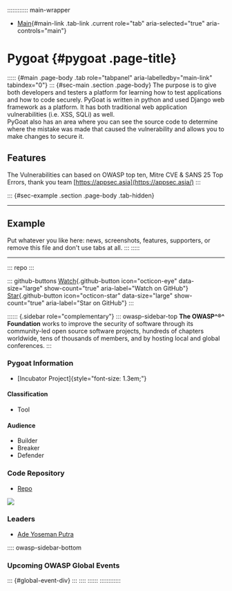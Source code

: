 :::::::::::: main-wrapper
- [Main](#div-main){#main-link .tab-link .current role="tab"
  aria-selected="true" aria-controls="main"}

# Pygoat {#pygoat .page-title}

::::: {#main .page-body .tab role="tabpanel" aria-labelledby="main-link" tabindex="0"}
::: {#sec-main .section .page-body}
The purpose is to give both developers and testers a platform for
learning how to test applications and how to code securely. PyGoat is
written in python and used Django web framework as a platform. It has
both traditional web application vulnerabilities (i.e. XSS, SQLi) as
well.\
PyGoat also has an area where you can see the source code to determine
where the mistake was made that caused the vulnerability and allows you
to make changes to secure it.

## Features

The Vulnerabilities can based on OWASP top ten, Mitre CVE & SANS 25 Top
Errors, thank you team [https://appsec.asia](https://appsec.asia/)
:::

::: {#sec-example .section .page-body .tab-hidden}

------------------------------------------------------------------------

## Example

Put whatever you like here: news, screenshots, features, supporters, or
remove this file and don't use tabs at all.
:::
:::::

------------------------------------------------------------------------

::: repo
:::

::: github-buttons
[Watch](https://github.com/owasp/www-project-pygoat/subscription){.github-button
icon="octicon-eye" data-size="large" show-count="true"
aria-label="Watch on GitHub"}
[Star](https://github.com/owasp/www-project-pygoat){.github-button
icon="octicon-star" data-size="large" show-count="true"
aria-label="Star on GitHub"}
:::

:::::: {.sidebar role="complementary"}
::: owasp-sidebar-top
**The OWASP^®^ Foundation** works to improve the security of software
through its community-led open source software projects, hundreds of
chapters worldwide, tens of thousands of members, and by hosting local
and global conferences.
:::

### Pygoat Information

-  [Incubator Project]{style="font-size: 1.3em;"}

#### Classification

-  Tool

#### Audience

-  Builder
-  Breaker
-  Defender

### Code Repository

- [Repo](https://github.com/adeyosemanputra/pygoat)

![](https://img.shields.io/github/v/release/adeyosemanputra/pygoat)

### Leaders

- [Ade Yoseman
  Putra](../cdn-cgi/l/email-protection.html#5e3f3a3b702e2b2a2c3f1e31293f2d2e70312c39)

:::: owasp-sidebar-bottom
### Upcoming OWASP Global Events

::: {#global-event-div}
:::
::::
::::::
::::::::::::
